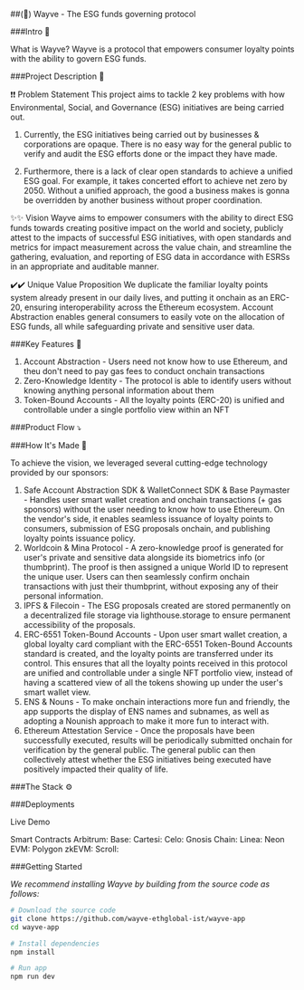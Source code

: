 ##(🌱) Wayve - The ESG funds governing protocol

###Intro 👋

What is Wayve?
Wayve is a protocol that empowers consumer loyalty points with the ability to govern ESG funds.

###Project Description 📔

❗❗ Problem Statement
This project aims to tackle 2 key problems with how Environmental, Social, and Governance (ESG) initiatives are being carried out.

1. Currently, the ESG initiatives being carried out by businesses & corporations are opaque. There is no easy way for the general public to verify and audit the ESG efforts done or the impact they have made.

2. Furthermore, there is a lack of clear open standards to achieve a unified ESG goal. For example, it takes concerted effort to achieve net zero by 2050. Without a unified approach, the good a business makes is gonna be overridden by another business without proper coordination.

✨✨ Vision
Wayve aims to empower consumers with the ability to direct ESG funds towards creating positive impact on the world and society, publicly attest to the impacts of successful ESG initiatives, with open standards and metrics for impact measurement across the value chain, and streamline the gathering, evaluation, and reporting of ESG data in accordance with ESRSs in an appropriate and auditable manner.

✔️✔️ Unique Value Proposition
We duplicate the familiar loyalty points system already present in our daily lives, and putting it onchain as an ERC-20, ensuring interoperability across the Ethereum ecosystem. Account Abstraction enables general consumers to easily vote on the allocation of ESG funds, all while safeguarding private and sensitive user data.

###Key Features 🔑

1. Account Abstraction - Users need not know how to use Ethereum, and theu don't need to pay gas fees to conduct onchain transactions
2. Zero-Knowledge Identity - The protocol is able to identify users without knowing anything personal information about them
3. Token-Bound Accounts - All the loyalty points (ERC-20) is unified and controllable under a single portfolio view within an NFT

###Product Flow ⤵️


###How It's Made 🧰

To achieve the vision, we leveraged several cutting-edge technology provided by our sponsors:

1. Safe Account Abstraction SDK & WalletConnect SDK & Base Paymaster - Handles user smart wallet creation and onchain transactions (+ gas sponsors) without the user needing to know how to use Ethereum. On the vendor's side, it enables seamless issuance of loyalty points to consumers, submission of ESG proposals onchain, and publishing loyalty points issuance policy.
2. Worldcoin & Mina Protocol - A zero-knowledge proof is generated for user's private and sensitive data alongside its biometrics info (or thumbprint). The proof is then assigned a unique World ID to represent the unique user. Users can then seamlessly confirm onchain transactions with just their thumbprint, without exposing any of their personal information.
3. IPFS & Filecoin - The ESG proposals created are stored permanently on a decentralized file storage via lighthouse.storage to ensure permanent accessibility of the proposals.
4. ERC-6551 Token-Bound Accounts - Upon user smart wallet creation, a global loyalty card compliant with the ERC-6551 Token-Bound Accounts standard is created, and the loyalty points are transferred under its control. This ensures that all the loyalty points received in this protocol are unified and controllable under a single NFT portfolio view, instead of having a scattered view of all the tokens showing up under the user's smart wallet view.
5. ENS & Nouns - To make onchain interactions more fun and friendly, the app supports the display of ENS names and subnames, as well as adopting a Nounish approach to make it more fun to interact with.
6. Ethereum Attestation Service - Once the proposals have been successfully executed, results will be periodically submitted onchain for verification by the general public. The general public can then collectively attest whether the ESG initiatives being executed have positively impacted their quality of life.

###The Stack ⚙️


###Deployments

Live Demo


Smart Contracts
Arbitrum:
Base:
Cartesi:
Celo:
Gnosis Chain:
Linea:
Neon EVM:
Polygon zkEVM:
Scroll:

###Getting Started

_We recommend installing Wayve by building from the source code as follows:_

```bash
# Download the source code
git clone https://github.com/wayve-ethglobal-ist/wayve-app
cd wayve-app

# Install dependencies
npm install

# Run app
npm run dev
```
